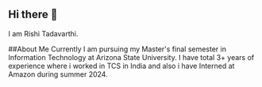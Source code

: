 ## Hi there 👋

I am Rishi Tadavarthi.

##About Me
Currently I am pursuing my Master's final semester in Information Technology at Arizona State University. I have total 3+ years of experience where i worked in TCS in India and also i have Interned at Amazon during summer 2024.

<!--
**tadavarthi-rishi/tadavarthi-rishi** is a ✨ _special_ ✨ repository because its `README.md` (this file) appears on your GitHub profile.

Here are some ideas to get you started:

- 🔭 I’m currently working on ...
- 🌱 I’m currently learning ...
- 👯 I’m looking to collaborate on ...
- 🤔 I’m looking for help with ...
- 💬 Ask me about ...
- 📫 How to reach me: ...
- 😄 Pronouns: ...
- ⚡ Fun fact: ...
-->
